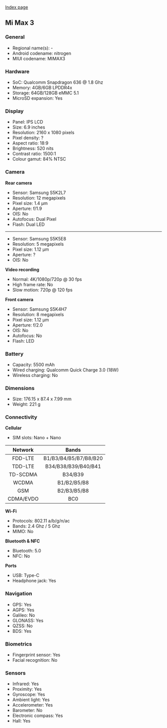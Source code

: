 [Index page](../../)

## Mi Max 3

### General

* Regional name(s): -
* Android codename: nitrogen
* MIUI codename: MIMAX3

### Hardware

* SoC: Qualcomm Snapdragon 636 @ 1.8 Ghz
* Memory: 4GB/6GB LPDDR4x
* Storage: 64GB/128GB eMMC 5.1
* MicroSD expansion: Yes

### Display

* Panel: IPS LCD
* Size: 6.9 inches
* Resolution: 2160 x 1080 pixels
* Pixel density: ?
* Aspect ratio: 18:9
* Brightness: 520 nits
* Contrast ratio: 1500:1
* Colour gamut: 84% NTSC

### Camera

**Rear camera**

* Sensor: Samsung S5K2L7
* Resolution: 12 megapixels
* Pixel size: 1.4 µm
* Aperture: f/1.9
* OIS: No
* Autofocus: Dual Pixel
* Flash: Dual LED

---

* Sensor: Samsung S5K5E8
* Resolution: 5 megapixels
* Pixel size: 1.12 µm
* Aperture: ?
* OIS: No

**Video recording**

* Normal: 4K/1080p/720p @ 30 fps
* High frame rate: No
* Slow motion: 720p @ 120 fps

**Front camera**

* Sensor: Samsung S5K4H7
* Resolution: 8 megapixels
* Pixel size: 1.12 µm
* Aperture: f/2.0
* OIS: No
* Autofocus: No
* Flash: LED

### Battery

* Capacity: 5500 mAh
* Wired charging: Qualcomm Quick Charge 3.0 (18W)
* Wireless charging: No

### Dimensions

* Size: 176.15 x 87.4 x 7.99 mm
* Weight: 221 g

### Connectivity

**Cellular**

* SIM slots: Nano + Nano

| Network | Bands |
|:---------:|:---------------------:|
| FDD-LTE | B1/B3/B4/B5/B7/B8/B20 |
| TDD-LTE | B34/B38/B39/B40/B41 |
| TD-SCDMA | B34/B39 |
| WCDMA | B1/B2/B5/B8 |
| GSM | B2/B3/B5/B8 |
| CDMA/EVDO | BC0 |

**Wi-Fi**

* Protocols: 802.11 a/b/g/n/ac
* Bands: 2.4 Ghz / 5 Ghz
* MIMO: No

**Bluetooth & NFC**

* Bluetooth: 5.0
* NFC: No

**Ports**

* USB: Type-C
* Headphone jack: Yes

### Navigation

* GPS: Yes
* AGPS: Yes
* Galileo: No
* GLONASS: Yes
* QZSS: No
* BDS: Yes

### Biometrics

* Fingerprint sensor: Yes
* Facial recognition: No

### Sensors

* Infrared: Yes
* Proximity: Yes
* Gyroscope: Yes
* Ambient light: Yes
* Accelerometer: Yes
* Barometer: No
* Electronic compass: Yes
* Hall: Yes